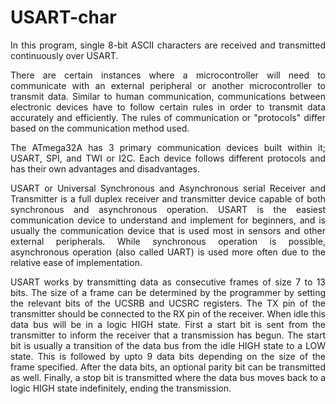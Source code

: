 # USART-char

<p align="justify">In this program, single 8-bit ASCII characters are received and transmitted continuously over USART.</p>

<p align="justify">There are certain instances where a microcontroller will need to communicate with an external peripheral or another microcontroller to transmit data. Similar to
human communication, communications between electronic devices have to follow certain rules in order to transmit data accurately and efficiently. The rules of communication or 
"protocols" differ based on the communication method used.</p>

<p align="justify">The ATmega32A has 3 primary communication devices built within it; USART, SPI, and TWI or I2C. Each device follows different protocols and has their own 
advantages and disadvantages.</p>

<p align="justify">USART or Universal Synchronous and Asynchronous serial Receiver and Transmitter is a full duplex receiver and transmitter device capable of both synchronous and
asynchronous operation. USART is the easiest communication device to understand and implement for beginners, and is usually the communication device that is used most in sensors and other external peripherals. While synchronous operation is possible, asynchronous operation (also called UART) is used more often due to the relative ease of implementation.</p>

<p align="justify">USART works by transmitting data as consecutive frames of size 7 to 13 bits. The size of a frame can be determined by the programmer by setting the relevant bits of the UCSRB and UCSRC registers. The TX pin of the transmitter should be connected to the RX pin of the receiver. When idle this data bus will be in a logic HIGH state. First a start bit is sent from the transmitter to inform the receiver that a transmission has begun. The start bit is usually a transition of the data bus from the idle HIGH state to a LOW state. This is followed by upto 9 data bits depending on the size of the frame specified. After the data bits, an optional parity bit can be transmitted as well. Finally, a stop bit is transmitted where the data bus moves back to a logic HIGH state indefinitely, ending the transmission.</p>
